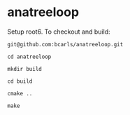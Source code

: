 # anatreeloop

Setup root6. To checkout and build:

`git@github.com:bcarls/anatreeloop.git`

`cd anatreeloop`

`mkdir build`

`cd build`

`cmake ..`

`make`
  
